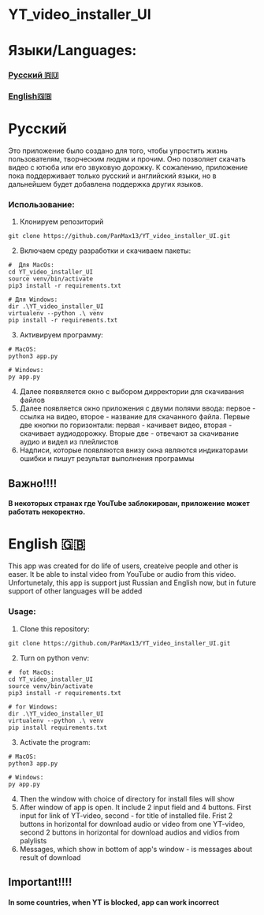 # YT_video_installer_UI

# Языки/Languages:
### [Русский 🇷🇺](#Русский)
### [English🇬🇧](#English)



# Русский
<a name="Русский"></a>

Это приложение было создано для того, чтобы упростить жизнь пользователям, творческим людям и прочим. Оно позволяет скачать видео с ютюба или его звуковую дорожку. 
К сожалению, приложение пока поддерживает только русский и английский языки, но в дальнейшем будет добавлена поддержка других языков.

### Использование:
1. Клонируем репозиторий
```commandline
git clone https://github.com/PanMax13/YT_video_installer_UI.git 
```
2. Включаем среду разработки и скачиваем пакеты:
```
#  Для MacOs:
cd YT_video_installer_UI
source venv/bin/activate
pip3 install -r requirements.txt

# Для Windows: 
dir .\YT_video_installer_UI
virtualenv --python .\ venv
pip install -r requirements.txt
```

3. Активируем программу:

```commandline
# MacOS:
python3 app.py

# Windows: 
py app.py
```

4. Далее появяляется окно с выбором дирректории для скачивания файлов
5. Далее появляется окно приложения с двуми полями ввода: первое - ссылка на видео, второе - название для скачанного файла. Первые две кнопки по горизонтали: первая - качивает видео, вторая - скачивает аудиодорожку. Вторые две - отвечают за скачивание аудио и видел из плейлистов
6. Надписи, которые появляются внизу окна являются индикаторами ошибки и пишут результат выполнения программы

## Важно!!!!
#### В некоторых странах где YouTube заблокирован, приложение может работать некоректно.



# English 🇬🇧

<a name="English"></a>
This app was created for do life of users, createive people and other is easer. It be able to instal video from YouTube or audio from this video. Unfortunetaly, this app is support just Russian and English now, but in future support of other languages will be added

### Usage: 
1. Clone this repository: 
```commandline
git clone https://github.com/PanMax13/YT_video_installer_UI.git 
```
2. Turn on python venv:
```
#  fot MacOs:
cd YT_video_installer_UI
source venv/bin/activate
pip3 install -r requirements.txt

# for Windows: 
dir .\YT_video_installer_UI
virtualenv --python .\ venv
pip install requirements.txt
```

3. Activate the program:

```commandline
# MacOS:
python3 app.py

# Windows: 
py app.py
```

4. Then the window with choice of directory for install files will show
5. After window of app is open. It include 2 input field and 4 buttons. First input for link of YT-video, second - for title of installed file. Frist 2 buttons in horizontal for download audio or video from one YT-video, second 2 buttons in horizontal for download audios and vidios from palylists
6. Messages, which show in bottom of app's window - is messages about result of download


## Important!!!!
#### In some countries, when YT is blocked, app can work incorrect
